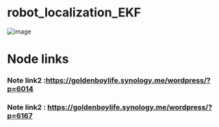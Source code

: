 # robot_localization_EKF
![image](https://user-images.githubusercontent.com/81784631/189771926-11b979f4-733c-4c9a-bdfb-74f64b763169.png)

# Node links
### Note link2 :https://goldenboylife.synology.me/wordpress/?p=6014
### Note link2 : https://goldenboylife.synology.me/wordpress/?p=6167
